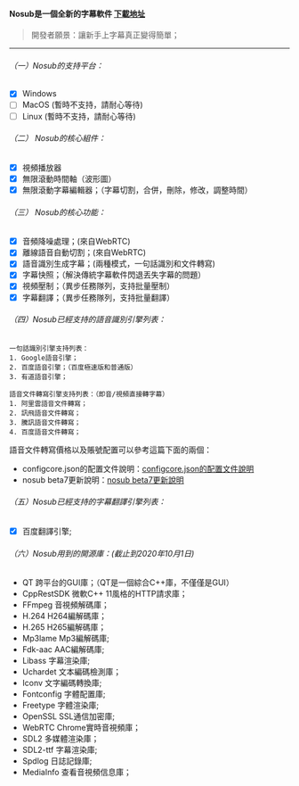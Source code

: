 #### Nosub是一個全新的字幕軟件 [下載地址](https://github.com/patui/Nosub/releases)


>開發者願景：讓新手上字幕真正變得簡單；
---

###### （一）Nosub的支持平台：
- [x] Windows
- [ ] MacOS (暫時不支持，請耐心等待)
- [ ] Linux (暫時不支持，請耐心等待)

###### （二） Nosub的核心組件：
- [x] 視頻播放器
- [x] 無限滾動時間軸（波形圖）
- [x] 無限滾動字幕編輯器；（字幕切割，合併，刪除，修改，調整時間）

###### （三） Nosub的核心功能：
- [x] 音頻降噪處理；(來自WebRTC)
- [x] 離線語音自動切割；(來自WebRTC)
- [x] 語音識別生成字幕；(兩種模式，一句話識別和文件轉寫)
- [x] 字幕快照；（解決傳統字幕軟件閃退丟失字幕的問題）
- [x] 視頻壓制；（異步任務隊列，支持批量壓制）
- [x] 字幕翻譯；（異步任務隊列，支持批量翻譯）

###### （四）Nosub已經支持的語音識別引擎列表：
```
一句話識別引擎支持列表：
1. Google語音引擎；
2. 百度語音引擎；（百度極速版和普通版）
3. 有道語音引擎；

語音文件轉寫引擎支持列表：（即音/視頻直接轉字幕）
1. 阿里雲語音文件轉寫；
2. 訊飛語音文件轉寫；
3. 騰訊語音文件轉寫；
4. 百度語音文件轉寫；
```

語音文件轉寫價格以及賬號配置可以參考這篇下面的兩個：
- configcore.json的配置文件說明：[configcore.json的配置文件說明](https://github.com/patui/Nosub/blob/master/configcore.md)
- nosub beta7更新說明：[nosub beta7更新說明](https://github.com/patui/Nosub/releases/tag/1.0beta7)

###### （五）Nosub已經支持的字幕翻譯引擎列表：
- [x] 百度翻譯引擎;

###### （六）Nosub用到的開源庫：(截止到2020年10月1日)
- QT 跨平台的GUI庫；（QT是一個綜合C++庫，不僅僅是GUI）
- CppRestSDK 微軟C++ 11風格的HTTP請求庫；
- FFmpeg 音視頻解碼庫；
- H.264  H264編解碼庫；
- H.265  H265編解碼庫；
- Mp3lame Mp3編解碼庫;
- Fdk-aac AAC編解碼庫;
- Libass 字幕渲染庫;
- Uchardet 文本編碼檢測庫；
- Iconv   文字編碼轉換庫;
- Fontconfig 字體配置庫;
- Freetype   字體渲染庫;
- OpenSSL SSL通信加密庫;
- WebRTC Chrome實時音視頻庫；
- SDL2 多媒體渲染庫；
- SDL2-ttf 字幕渲染庫;
- Spdlog 日誌記錄庫;
- MediaInfo 查看音視頻信息庫；
